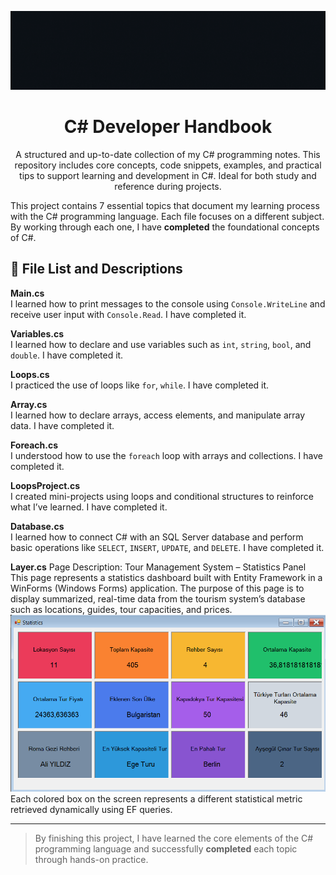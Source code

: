 <p align="center">
  <img src="https://github.com/omersefacarikci/omersefacarikci/blob/main/csharpbanner.gif" alt="Banner" />
</p>
<h1 align="center">C# Developer Handbook</h1>

<p align="center">
A structured and up-to-date collection of my C# programming notes.
This repository includes core concepts, code snippets, examples, and practical tips to support learning and development in C#. Ideal for both study and reference during projects.
</p>
<p align="center">

This project contains 7 essential topics that document my learning process with the C# programming language. Each file focuses on a different subject. By working through each one, I have **completed** the foundational concepts of C#.

## 📁 File List and Descriptions

 **Main.cs**  
   I learned how to print messages to the console using `Console.WriteLine` and receive user input with `Console.Read`. I have completed it.

 **Variables.cs**  
   I learned how to declare and use variables such as `int`, `string`, `bool`, and `double`. I have completed it.

 **Loops.cs**  
   I practiced the use of loops like `for`, `while`. I have completed it.

 **Array.cs**  
   I learned how to declare arrays, access elements, and manipulate array data. I have completed it.

 **Foreach.cs**  
   I understood how to use the `foreach` loop with arrays and collections. I have completed it.

 **LoopsProject.cs**  
   I created mini-projects using loops and conditional structures to reinforce what I’ve learned. I have completed it.

 **Database.cs**  
   I learned how to connect C# with an SQL Server database and perform basic operations like `SELECT`, `INSERT`, `UPDATE`, and `DELETE`. I have completed it.

**Layer.cs**
Page Description: Tour Management System – Statistics Panel
This page represents a statistics dashboard built with Entity Framework in a WinForms (Windows Forms) application. The purpose of this page is to display summarized, real-time data from the tourism system’s database such as locations, guides, tour capacities, and prices.
<img src="https://github.com/omersefacarikci/CSharpDeveloperHandbook/blob/main/st.png" alt="Banner" />
Each colored box on the screen represents a different statistical metric retrieved dynamically using EF queries.

---

> By finishing this project, I have learned the core elements of the C# programming language and successfully **completed** each topic through hands-on practice.

</p>
